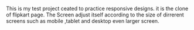 This is my test project ceated to practice responsive designs.
it is the clone of flipkart page.
The Screen adjust itself according to the size of dirrerent screens such as mobile ,tablet and desktop even larger screen.
